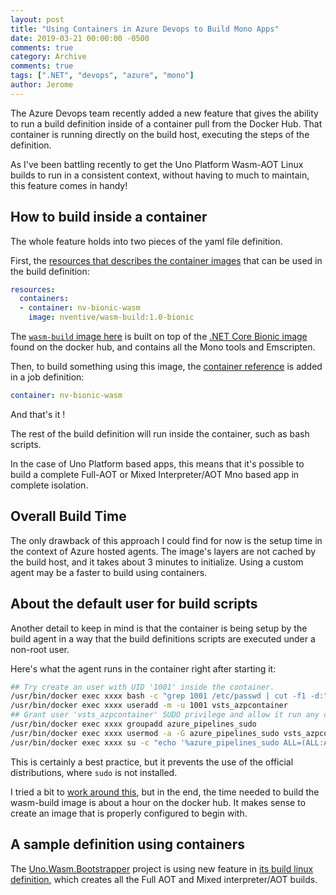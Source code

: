 ```yaml
---
layout: post
title: "Using Containers in Azure Devops to Build Mono Apps"
date: 2019-03-21 00:00:00 -0500
comments: true
category: Archive
comments: true
tags: [".NET", "devops", "azure", "mono"]
author: Jerome
---
```


The Azure Devops team recently added a new feature that gives the ability to run a build definition inside of a container pull from the Docker Hub. That container is running directly on the build host, executing the steps of the definition.

As I've been battling recently to get the Uno Platform Wasm-AOT Linux builds to run in a consistent context, without having to much to maintain, this feature comes in handy!

<!-- more -->
## How to build inside a container

The whole feature holds into two pieces of the yaml file definition.

First, the [resources that describes the container images](https://docs.microsoft.com/en-us/azure/devops/pipelines/yaml-schema?view=azure-devops&tabs=schema#container-resource) that can be used in the build definition:

```yaml
resources:
  containers:
  - container: nv-bionic-wasm
    image: nventive/wasm-build:1.0-bionic
```

The [`wasm-build` image here](https://github.com/nventive/docker/blob/master/wasm-build/Dockerfile) is built on top of the [.NET Core Bionic image](https://hub.docker.com/_/microsoft-dotnet-core-sdk) found on the docker hub, and contains all the Mono tools and Emscripten.

Then, to build something using this image, the [container reference](https://docs.microsoft.com/en-us/azure/devops/pipelines/yaml-schema?view=azure-devops&tabs=schema#container-reference) is added in a job definition:

```yaml
container: nv-bionic-wasm
```

And that's it !

The rest of the build definition will run inside the container, such as bash scripts.

In the case of Uno Platform based apps, this means that it's possible to build a complete Full-AOT or Mixed Interpreter/AOT Mno based app in complete isolation.

## Overall Build Time
The only drawback of this approach I could find for now is the setup time in the context of Azure hosted agents. The image's layers are not cached by the build host, and it takes about 3 minutes to initialize. Using a custom agent may be a faster to build using containers.

## About the default user for build scripts
Another detail to keep in mind is that the container is being setup by the build agent in a way that the build definitions scripts are executed under a non-root user.

Here's what the agent runs in the container right after starting it:

```bash
## Try create an user with UID '1001' inside the container.
/usr/bin/docker exec xxxx bash -c "grep 1001 /etc/passwd | cut -f1 -d:"
/usr/bin/docker exec xxxx useradd -m -u 1001 vsts_azpcontainer
## Grant user 'vsts_azpcontainer' SUDO privilege and allow it run any command without authentication.
/usr/bin/docker exec xxxx groupadd azure_pipelines_sudo
/usr/bin/docker exec xxxx usermod -a -G azure_pipelines_sudo vsts_azpcontainer
/usr/bin/docker exec xxxx su -c "echo '%azure_pipelines_sudo ALL=(ALL:ALL) NOPASSWD:ALL' >> /etc/sudoers"
```

This is certainly a best practice, but it prevents the use of the official distributions, where `sudo` is not installed.

I tried a bit to [work around this](https://github.com/Microsoft/azure-pipelines-agent/issues/2043), but in the end, the time needed to build the wasm-build image is about a hour on the docker hub. It makes sense to create an image that is properly configured to begin with.

## A sample definition using containers
The [Uno.Wasm.Bootstrapper](https://github.com/nventive/Uno.Wasm.Bootstrap) project is using new feature in [its build linux definition](https://github.com/nventive/Uno.Wasm.Bootstrap/blob/8c65fa35cd0641efbf4212521f852d43f268a3dc/.vsts-ci.yml#L55), which creates all the Full AOT and Mixed interpreter/AOT builds.
